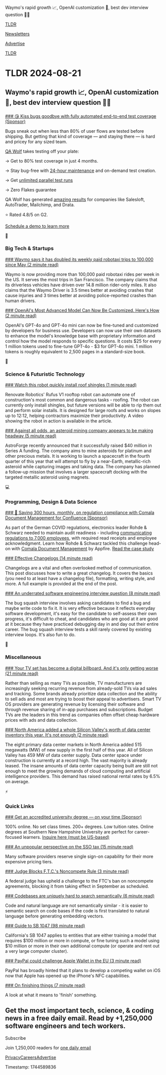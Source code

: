 Waymo's rapid growth 📈, OpenAI customization 🤖, best dev interview question 👨‍💻

[TLDR](/)

[Newsletters](/newsletters)

[Advertise](https://advertise.tldr.tech/)

[TLDR](/)

# TLDR 2024-08-21

## Waymo's rapid growth 📈, OpenAI customization 🤖, best dev interview question 👨‍💻

### 

[### 😘 Kiss bugs goodbye with fully automated end-to-end test coverage (Sponsor)](https://www.qawolf.com/lp/automated-qa-as-a-service?utm_campaign=KissBugsGoodbye20082024&amp;utm_source=tldr&amp;utm_medium=newsletter)

Bugs sneak out when less than 80% of user flows are tested before shipping. But getting that kind of coverage — and staying there — is hard and pricey for any sized team.

[QA Wolf](https://www.qawolf.com/lp/automated-qa-as-a-service?utm_campaign=KissBugsGoodbye20082024&utm_source=tldr&utm_medium=newsletter) takes testing off your plate:

→ Get to 80% test coverage in just 4 months.

→ Stay bug-free with [24-hour maintenance](https://www.qawolf.com/lp/automated-qa-as-a-service?utm_campaign=KissBugsGoodbye20082024&utm_source=tldr&utm_medium=newsletter) and on-demand test creation.

→ Get [unlimited parallel test runs](https://www.qawolf.com/lp/automated-qa-as-a-service?utm_campaign=KissBugsGoodbye20082024&utm_source=tldr&utm_medium=newsletter)

→ Zero Flakes guarantee

QA Wolf has generated [amazing results](https://www.qawolf.com/case-studies?utm_campaign=KissBugsGoodbye20082024&utm_source=tldr&utm_medium=newsletter) for companies like Salesloft, AutoTrader, Mailchimp, and Drata.

⭐ Rated 4.8/5 on G2.

[Schedule a demo to learn more](https://www.qawolf.com/lp/automated-qa-as-a-service?utm_campaign=KissBugsGoodbye20082024&utm_source=tldr&utm_medium=newsletter)

📱

### Big Tech & Startups

[### Waymo says it has doubled its weekly paid robotaxi trips to 100,000 since May (2 minute read)](https://www.cnbc.com/2024/08/20/waymo-has-doubled-its-weekly-paid-robotaxi-trips-to-100000-since-may.html?utm_source=tldrnewsletter)

Waymo is now providing more than 100,000 paid robotaxi rides per week in the US. It serves the most trips in San Francisco. The company claims that its driverless vehicles have driven over 14.8 million rider-only miles. It also claims that the Waymo Driver is 3.5 times better at avoiding crashes that cause injuries and 3 times better at avoiding police-reported crashes than human drivers.

[### OpenAI's Most Advanced Model Can Now Be Customized. Here's How (2 minute read)](https://www.inc.com/ben-sherry/openais-most-advanced-model-can-now-be-customized-heres-how.html?utm_source=tldrnewsletter)

OpenAI's GPT-4o and GPT-4o mini can now be fine-tuned and customized by developers for business use. Developers can now use their own datasets to enhance the model's knowledge base with proprietary information and control how the model responds to specific questions. It costs $25 for every 1 million tokens used to fine-tune GPT-4o - $3 for GPT-4o mini. 1 million tokens is roughly equivalent to 2,500 pages in a standard-size book.

🚀

### Science & Futuristic Technology

[### Watch this robot quickly install roof shingles (1 minute read)](https://techcrunch.com/2024/08/20/watch-this-robot-quickly-install-roof-shingles/?utm_source=tldrnewsletter)

Renovate Robotics' Rufus V1 rooftop robot can automate one of construction's most common and dangerous tasks - roofing. The robot can currently only install shingles, but future versions will be able to rip them out and perform solar installs. It is designed for large roofs and works on slopes up to 12:12, helping contractors maximize their productivity. A video showing the robot in action is available in the article.

[### Against all odds, an asteroid mining company appears to be making headway (5 minute read)](https://arstechnica.com/space/2024/08/against-all-odds-an-asteroid-mining-company-appears-to-be-making-headway/?utm_source=tldrnewsletter)

AstroForge recently announced that it successfully raised $40 million in Series A funding. The company aims to mine asteroids for platinum and other precious metals. It is working to launch a spacecraft in the fourth quarter of this year that will attempt to fly by a near-Earth, metallic-rich asteroid while capturing images and taking data. The company has planned a follow-up mission that involves a larger spacecraft docking with the targeted metallic asteroid using magnets.

💻

### Programming, Design & Data Science

[### 📑 Saving 300 hours, monthly, on regulation compliance with Comala Document Management for Confluence (Sponsor)](https://appfire.com/resources/resource-library/customer-stories/how-rohde-and-schwarz-saved-300-hours-monthly-using-comala-document-management-for-covid-regulation-compliance?utm_source=tldr&amp;utm_medium=email&amp;utm_campaign=grw_kmc&amp;utm_id=701Nv000007i5jEIAQ&amp;utm_ct=ema&amp;utm_cc=rtg&amp;utm_pla=atlassian&amp;utm_sol=km&amp;utm_d=Q224&amp;utm_g=gl&amp;utm_lan=en&amp;utm_content=secondary)

As part of the German COVID regulations, electronics leader Rohde & Schwarz needed to maintain audit readiness - including [communicating regulations to 7,000 employees](https://appfire.com/resources/resource-library/customer-stories/how-rohde-and-schwarz-saved-300-hours-monthly-using-comala-document-management-for-covid-regulation-compliance?utm_source=tldr&utm_medium=email&utm_campaign=grw_kmc&utm_id=701Nv000007i5jEIAQ&utm_ct=ema&utm_cc=rtg&utm_pla=atlassian&utm_sol=km&utm_d=Q224&utm_g=gl&utm_lan=en&utm_content=secondary), with required read receipts and employee acknowledgment. Learn how Rohde & Schwarz tackled this challenge head-on with [Comala Document Management](https://appfire.com/resources/resource-library/customer-stories/how-rohde-and-schwarz-saved-300-hours-monthly-using-comala-document-management-for-covid-regulation-compliance?utm_source=tldr&utm_medium=email&utm_campaign=grw_kmc&utm_id=701Nv000007i5jEIAQ&utm_ct=ema&utm_cc=rtg&utm_pla=atlassian&utm_sol=km&utm_d=Q224&utm_g=gl&utm_lan=en&utm_content=secondary) by Appfire. [Read the case study](https://appfire.com/resources/resource-library/customer-stories/how-rohde-and-schwarz-saved-300-hours-monthly-using-comala-document-management-for-covid-regulation-compliance?utm_source=tldr&utm_medium=email&utm_campaign=grw_kmc&utm_id=701Nv000007i5jEIAQ&utm_ct=ema&utm_cc=rtg&utm_pla=atlassian&utm_sol=km&utm_d=Q224&utm_g=gl&utm_lan=en&utm_content=secondary)

[### Effective Changelogs (14 minute read)](https://xavd.id/blog/post/effective-changelogs/?utm_source=tldrnewsletter)

Changelogs are a vital and often overlooked method of communication. This post discusses how to write a great changelog. It covers the basics (you need to at least have a changelog file), formatting, writing style, and more. A full example is provided at the end of the post.

[### An underrated software engineering interview question (8 minute read)](https://blog.jez.io/bugsquash/?utm_source=tldrnewsletter)

The bug squash interview involves asking candidates to find a bug and maybe write code to fix it. It is very effective because it reflects everyday software development, it's easy for the candidate to self-assess their own progress, it's difficult to cheat, and candidates who are good at it are good at it because they have practiced debugging day in and day out their entire career. The bug squash interview tests a skill rarely covered by existing interview loops. It's also fun to do.

🎁

### Miscellaneous

[### Your TV set has become a digital billboard. And it's only getting worse (21 minute read)](https://arstechnica.com/gadgets/2024/08/tv-industrys-ads-tracking-obsession-is-turning-your-living-room-into-a-store/?utm_source=tldrnewsletter)

Rather than selling as many TVs as possible, TV manufacturers are increasingly seeking recurring revenue from already-sold TVs via ad sales and tracking. Some brands already prioritize data collection and the ability to sell ads and most are trying to boost their appeal to advertisers. Smart TV OS providers are generating revenue by licensing their software and through revenue sharing of in-app purchases and subscriptions. Budget TVs are the leaders in this trend as companies often offset cheap hardware prices with ads and data collection.

[### North America added a whole Silicon Valley's worth of data center inventory this year. It's not enough (2 minute read)](https://sherwood.news/tech/new-energy-power-supply-data-centers-demand/?utm_source=tldrnewsletter)

The eight primary data center markets in North America added 515 megawatts (MW) of new supply in the first half of this year. All of Silicon Valley has 459 MW of data center supply. Data center space under construction is currently at a record high. The vast majority is already leased. The insane amounts of data center capacity being built are still not enough to meet the growing demands of cloud computing and artificial intelligence providers. This demand has raised national rental rates by 6.5% on average.

⚡

### Quick Links

[### Get an accredited university degree — on your time (Sponsor)](https://degrees.snhu.edu/?utm_source=TLDR&amp;utm_medium=PPL&amp;utm_campaign=PROS_Email&amp;utm_content=TLDR-Gen&amp;snhu_segment=OL)

100% online. No set class times. 200+ degrees. Low tuition rates. Online degrees at Southern New Hampshire University are perfect for career-focused learners. [Inquire here (must be US-based)](https://degrees.snhu.edu/?utm_source=TLDR&utm_medium=PPL&utm_campaign=PROS_Email&utm_content=TLDR-Gen&snhu_segment=OL)

[### An unpopular perspective on the SSO tax (15 minute read)](https://ssoready.com/blog/from-the-founders/an-unpopular-perspective-on-the-sso-tax/?utm_source=tldrnewsletter)

Many software providers reserve single sign-on capability for their more expensive pricing tiers.

[### Judge Blocks F.T.C.'s Noncompete Rule (3 minute read)](https://www.nytimes.com/2024/08/20/business/economy/noncompete-ban-ftc-texas.html?unlocked_article_code=1.Ek4.n-Yi.vdDIxgXGuHq4&smid=url-share&utm_source=tldrnewsletter)

A federal judge has upheld a challenge to the FTC's ban on noncompete agreements, blocking it from taking effect in September as scheduled.

[### Codebases are uniquely hard to search semantically (6 minute read)](https://www.greptile.com/blog/semantic?utm_source=tldrnewsletter)

Code and natural language are not semantically similar - it is easier to semantic search on code bases if the code is first translated to natural language before generating embedding vectors.

[### Guide to SB 1047 (98 minute read)](https://thezvi.substack.com/p/guide-to-sb-1047?utm_source=tldrnewsletter)

California's SB 1047 applies to entities that are either training a model that requires $100 million or more in compute, or fine tuning such a model using $10 million or more in their own additional compute (or operate and rent out a very large computer cluster).

[### PayPal could challenge Apple Wallet in the EU (3 minute read)](https://techcrunch.com/2024/08/20/paypal-could-challenge-apple-wallet-in-the-eu/?utm_source=tldrnewsletter)

PayPal has broadly hinted that it plans to develop a competing wallet on iOS now that Apple has opened up the iPhone's NFC capabilities.

[### On finishing things (7 minute read)](https://www.alexreichert.com/blog/finishing?utm_source=tldrnewsletter)

A look at what it means to 'finish' something.

## Get the most important tech, science, & coding news in a free daily email. Read by +1,250,000 software engineers and tech workers.

Subscribe

Join 1,250,000 readers for [one daily email](/api/latest/tech)

[Privacy](/privacy)[Careers](https://jobs.ashbyhq.com/tldr.tech)[Advertise](/tech/advertise)

Timestamp: 1744589836
